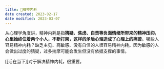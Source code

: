 ```yaml
---
title: 🐤精神内耗
date created: 2023-02-17
date modified: 2023-03-07
---
```


从心理学角度讲，精神内耗是指**猜疑、焦虑、自责等负面情绪所带来的精神压抑，心里始终住着两个小人，不断打架，这样的矛盾心理造成了心理上的痛苦**。哪些人容易精神内耗？缺乏主见、高敏感、没有自信的人很容易精神内耗。因为敏感的人会做出过度的猜疑，过多揣摩可能会发生但没有依据支撑的事情。

[[活在当下]]对于解决精神内耗，很重要。
